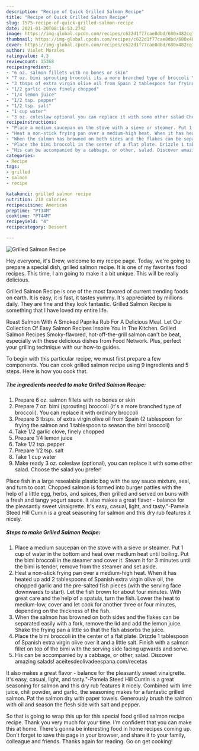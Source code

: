 ```yaml
---
description: "Recipe of Quick Grilled Salmon Recipe"
title: "Recipe of Quick Grilled Salmon Recipe"
slug: 1575-recipe-of-quick-grilled-salmon-recipe
date: 2021-01-20T08:16:53.274Z
image: https://img-global.cpcdn.com/recipes/c622d1f77cae8dbd/680x482cq70/grilled-salmon-recipe-recipe-main-photo.jpg
thumbnail: https://img-global.cpcdn.com/recipes/c622d1f77cae8dbd/680x482cq70/grilled-salmon-recipe-recipe-main-photo.jpg
cover: https://img-global.cpcdn.com/recipes/c622d1f77cae8dbd/680x482cq70/grilled-salmon-recipe-recipe-main-photo.jpg
author: Violet Morales
ratingvalue: 4.3
reviewcount: 15368
recipeingredient:
- "6 oz. salmon fillets with no bones or skin"
- "7 oz. bimi sprouting broccoli its a more branched type of broccoli You can replace it with ordinary broccoli"
- "3 tbsps of extra virgin olive oil from Spain 2 tablespoon for frying the salmon and 1 tablespoon to season the bimi broccoli"
- "1/2 garlic clove finely chopped"
- "1/4 lemon juice"
- "1/2 tsp. pepper"
- "1/2 tsp. salt"
- "1 cup water"
- "3 oz. coleslaw optional you can replace it with some other salad Choose the salad you prefer"
recipeinstructions:
- "Place a medium saucepan on the stove with a sieve or steamer. Put 1 cup of water in the bottom and heat over medium heat until boiling. Put the bimi broccoli in the steamer and cover it. Steam it for 3 minutes until the bimi is tender, remove from the steamer and set aside."
- "Heat a non-stick frying pan over a medium-high heat. When it has heated up add 2 tablespoons of Spanish extra virgin olive oil, the chopped garlic and the pre-salted fish pieces (with the serving face downwards to start). Let the fish brown for about four minutes. With great care and the help of a spatula, turn the fish. Lower the heat to medium-low, cover and let cook for another three or four minutes, depending on the thickness of the fish."
- "When the salmon has browned on both sides and the flakes can be separated easily with a fork, remove the lid and add the lemon juice. Shake the frying pan a little so that the fish absorbs the juice."
- "Place the bimi broccoli in the center of a flat plate. Drizzle 1 tablespoon of Spanish extra virgin olive over it and a little salt. Finish with a salmon fillet on top of the bimi with the serving side facing upwards and serve."
- "His can be accompanied by a cabbage, or other, salad. Discover amazing salads! aceitesdeolivadeespana.com/recetas"
categories:
- Recipe
tags:
- grilled
- salmon
- recipe

katakunci: grilled salmon recipe 
nutrition: 210 calories
recipecuisine: American
preptime: "PT34M"
cooktime: "PT44M"
recipeyield: "4"
recipecategory: Dessert

---
```



![Grilled Salmon Recipe](https://img-global.cpcdn.com/recipes/c622d1f77cae8dbd/680x482cq70/grilled-salmon-recipe-recipe-main-photo.jpg)

Hey everyone, it's Drew, welcome to my recipe page. Today, we're going to prepare a special dish, grilled salmon recipe. It is one of my favorites food recipes. This time, I am going to make it a bit unique. This will be really delicious.

Grilled Salmon Recipe is one of the most favored of current trending foods on earth. It is easy, it is fast, it tastes yummy. It's appreciated by millions daily. They are fine and they look fantastic. Grilled Salmon Recipe is something that I have loved my entire life.

Roast Salmon With A Smoked Paprika Rub For A Delicious Meal. Let Our Collection Of Easy Salmon Recipes Inspire You In The Kitchen. Grilled Salmon Recipes Smoky-flavored, hot-off-the-grill salmon can&#39;t be beat, especially with these delicious dishes from Food Network. Plus, perfect your grilling technique with our how-to guides.


To begin with this particular recipe, we must first prepare a few components. You can cook grilled salmon recipe using 9 ingredients and 5 steps. Here is how you cook that.

<!--inarticleads1-->

##### The ingredients needed to make Grilled Salmon Recipe:

1. Prepare 6 oz. salmon fillets with no bones or skin
1. Prepare 7 oz. bimi (sprouting) broccoli (it&#39;s a more branched type of broccoli). You can replace it with ordinary broccoli
1. Prepare 3 tbsps. of extra virgin olive oil from Spain (2 tablespoon for frying the salmon and 1 tablespoon to season the bimi broccoli)
1. Take 1/2 garlic clove, finely chopped
1. Prepare 1/4 lemon juice
1. Take 1/2 tsp. pepper
1. Prepare 1/2 tsp. salt
1. Take 1 cup water
1. Make ready 3 oz. coleslaw (optional), you can replace it with some other salad. Choose the salad you prefer!


Place fish in a large resealable plastic bag with the soy sauce mixture, seal, and turn to coat. Chopped salmon is formed into burger patties with the help of a little egg, herbs, and spices, then grilled and served on buns with a fresh and tangy yogurt sauce. It also makes a great flavor - balance for the pleasantly sweet vinaigrette. It&#39;s easy, casual, light, and tasty.&#34;-Pamela Steed Hill Cumin is a great seasoning for salmon and this dry rub features it nicely. 

<!--inarticleads2-->

##### Steps to make Grilled Salmon Recipe:

1. Place a medium saucepan on the stove with a sieve or steamer. Put 1 cup of water in the bottom and heat over medium heat until boiling. Put the bimi broccoli in the steamer and cover it. Steam it for 3 minutes until the bimi is tender, remove from the steamer and set aside.
1. Heat a non-stick frying pan over a medium-high heat. When it has heated up add 2 tablespoons of Spanish extra virgin olive oil, the chopped garlic and the pre-salted fish pieces (with the serving face downwards to start). Let the fish brown for about four minutes. With great care and the help of a spatula, turn the fish. Lower the heat to medium-low, cover and let cook for another three or four minutes, depending on the thickness of the fish.
1. When the salmon has browned on both sides and the flakes can be separated easily with a fork, remove the lid and add the lemon juice. Shake the frying pan a little so that the fish absorbs the juice.
1. Place the bimi broccoli in the center of a flat plate. Drizzle 1 tablespoon of Spanish extra virgin olive over it and a little salt. Finish with a salmon fillet on top of the bimi with the serving side facing upwards and serve.
1. His can be accompanied by a cabbage, or other, salad. Discover amazing salads! aceitesdeolivadeespana.com/recetas


It also makes a great flavor - balance for the pleasantly sweet vinaigrette. It&#39;s easy, casual, light, and tasty.&#34;-Pamela Steed Hill Cumin is a great seasoning for salmon and this dry rub features it nicely. Combined with lime juice, chili powder, and garlic, the seasoning makes for a fantastic grilled salmon. Pat the salmon dry with paper towels. Generously brush the salmon with oil and season the flesh side with salt and pepper. 

So that is going to wrap this up for this special food grilled salmon recipe recipe. Thank you very much for your time. I'm confident that you can make this at home. There's gonna be interesting food in home recipes coming up. Don't forget to save this page in your browser, and share it to your family, colleague and friends. Thanks again for reading. Go on get cooking!
